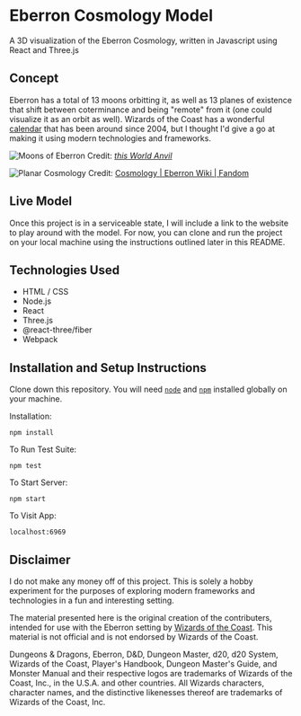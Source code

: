 
# Eberron Cosmology Model

A 3D visualization of the Eberron Cosmology, written in Javascript using React and Three.js

## Concept

Eberron has a total of 13 moons orbitting it, as well as 13 planes of existence that shift between coterminance and being "remote" from it (one could visualize it as an orbit as well). Wizards of the Coast has a wonderful [calendar](http://marksworld.zeemer.com/files/calendar/calendar.html) that has been around since 2004, but I thought I'd give a go at making it using modern technologies and frameworks. 

![Moons of Eberron](https://www.worldanvil.com/media/cache/cover/uploads/images/7364583e902505cb9ee4b2e8fb284510.webp)
Credit: [*this World Anvil*](https://www.worldanvil.com/w/eberron-drelisa/a/moons-of-eberron--article)

![Planar Cosmology](https://static.wikia.nocookie.net/eberron/images/0/00/3E_Cosmology.jpg/revision/latest?cb=20230219030830)
Credit: [Cosmology | Eberron Wiki | Fandom](https://eberron.fandom.com/wiki/Cosmology)

## Live Model

Once this project is in a serviceable state, I will include a link to the website to play around with the model. For now, you can clone and run the project on your local machine using the instructions outlined later in this README. 

## Technologies Used

* HTML / CSS
* Node.js
* React
* Three.js
* @react-three/fiber
* Webpack

## Installation and Setup Instructions

Clone down this repository. You will need [`node`](https://nodejs.org/en) and [`npm`](https://docs.npmjs.com/downloading-and-installing-node-js-and-npm) installed globally on your machine.  

Installation:

`npm install`  

To Run Test Suite:  

`npm test`  

To Start Server:

`npm start`  

To Visit App:

`localhost:6969`  

## Disclaimer

I do not make any money off of this project. This is solely a hobby experiment for the purposes of exploring modern frameworks and technologies in a fun and interesting setting. 

The material presented here is the original creation of the contributers, intended for use with the Eberron setting by [Wizards of the Coast](https://company.wizards.com/en). This material is not official and is not endorsed by Wizards of the Coast.

Dungeons & Dragons, Eberron, D&D, Dungeon Master, d20, d20 System, Wizards of the Coast, Player's Handbook, Dungeon Master's Guide, and Monster Manual and their respective logos are trademarks of Wizards of the Coast, Inc., in the U.S.A. and other countries. All Wizards characters, character names, and the distinctive likenesses thereof are trademarks of Wizards of the Coast, Inc.
